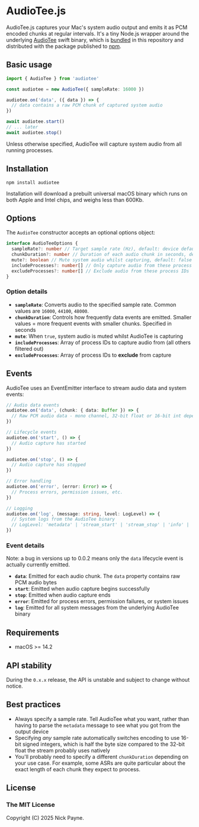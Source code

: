 # AudioTee.js

AudioTee.js captures your Mac's system audio output and emits it as PCM encoded chunks at regular intervals. It's a tiny Node.js wrapper around the underlying [AudioTee](https://github.com/makeusabrew/audiotee) swift binary, which is [bundled](./bin) in this repository and distributed with the package published to [npm](https://www.npmjs.com/package/audiotee).

## Basic usage

```ts
import { AudioTee } from 'audiotee'

const audiotee = new AudioTee({ sampleRate: 16000 })

audiotee.on('data', ({ data }) => {
  // data contains a raw PCM chunk of captured system audio
})

await audiotee.start()
// ... later
await audiotee.stop()
```

Unless otherwise specified, AudioTee will capture system audio from all running processes.

## Installation

`npm install audiotee`

Installation will download a prebuilt universal macOS binary which runs on both Apple and Intel chips, and weighs less than 600Kb.

## Options

The `AudioTee` constructor accepts an optional options object:

```ts
interface AudioTeeOptions {
  sampleRate?: number // Target sample rate (Hz), default: device default
  chunkDuration?: number // Duration of each audio chunk in seconds, default: 0.2
  mute?: boolean // Mute system audio whilst capturing, default: false
  includeProcesses?: number[] // Only capture audio from these process IDs
  excludeProcesses?: number[] // Exclude audio from these process IDs
}
```

### Option details

- **`sampleRate`**: Converts audio to the specified sample rate. Common values are `16000`, `44100`, `48000`.
- **`chunkDuration`**: Controls how frequently data events are emitted. Smaller values = more frequent events with smaller chunks. Specified in seconds
- **`mute`**: When `true`, system audio is muted whilst AudioTee is capturing
- **`includeProcesses`**: Array of process IDs to capture audio from (all others filtered out)
- **`excludeProcesses`**: Array of process IDs to **exclude** from capture

## Events

AudioTee uses an EventEmitter interface to stream audio data and system events:

```ts
// Audio data events
audiotee.on('data', (chunk: { data: Buffer }) => {
  // Raw PCM audio data - mono channel, 32-bit float or 16-bit int depending on conversion
})

// Lifecycle events
audiotee.on('start', () => {
  // Audio capture has started
})

audiotee.on('stop', () => {
  // Audio capture has stopped
})

// Error handling
audiotee.on('error', (error: Error) => {
  // Process errors, permission issues, etc.
})

// Logging
audiotee.on('log', (message: string, level: LogLevel) => {
  // System logs from the AudioTee binary
  // LogLevel: 'metadata' | 'stream_start' | 'stream_stop' | 'info' | 'error' | 'debug'
})
```

### Event details

Note: a bug in versions up to 0.0.2 means only the `data` lifecycle event is actually currently emitted.

- **`data`**: Emitted for each audio chunk. The `data` property contains raw PCM audio bytes
- **`start`**: Emitted when audio capture begins successfully
- **`stop`**: Emitted when audio capture ends
- **`error`**: Emitted for process errors, permission failures, or system issues
- **`log`**: Emitted for all system messages from the underlying AudioTee binary

## Requirements

- macOS >= 14.2

## API stability

During the `0.x.x` release, the API is unstable and subject to change without notice.

## Best practices

- Always specify a sample rate. Tell AudioTee what you want, rather than having to parse the
  `metadata` message to see what you got from the output device
- Specifying _any_ sample rate automatically switches encoding to use 16-bit signed integers, which is half the byte size compared to the 32-bit float the stream probably uses natively
- You'll probably need to specify a different `chunkDuration` depending on your use case. For example, some ASRs are quite particular about the exact length of each chunk they expect to process.

## License

### The MIT License

Copyright (C) 2025 Nick Payne.
